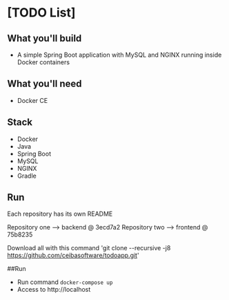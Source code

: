 # [TODO List]

## What you'll build
- A simple Spring Boot application with MySQL and NGINX running inside Docker containers

## What you'll need
- Docker CE

## Stack
- Docker
- Java
- Spring Boot
- MySQL
- NGINX
- Gradle

## Run
Each repository has its own README

Repository one --> backend @ 3ecd7a2
Repository two --> frontend @ 75b8235

Download all with this command 'git clone --recursive -j8 https://github.com/ceibasoftware/todoapp.git'

##Run
- Run command `docker-compose up`
- Access to http://localhost
